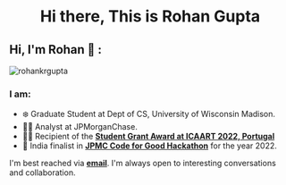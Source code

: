 <!---
rohankrgupta/rohankrgupta is a ✨ special ✨ repository because its `README.md` (this file) appears on your GitHub profile.
You can click the Preview link to take a look at your changes.
--->
<h1 align="center">Hi there, This is Rohan Gupta </h1>

## Hi, I'm Rohan 👋 :
<p align="left"> <img src="https://komarev.com/ghpvc/?username=rohankrgupta&label=Profile%20Views" This Month alt="rohankrgupta" /> </p>

<h3 align="left">I am:</h3>

* ❄️ Graduate Student at Dept of CS, University of Wisconsin Madison.<br/>
* 🧑‍💻 Analyst at JPMorganChase. <br/>
* ✍🏻 Recipient of the __[Student Grant Award at ICAART 2022, Portugal](https://icaart.scitevents.org/)__ <br/>
* 📝 India finalist in  __[JPMC Code for Good Hackathon](https://careers.jpmorgan.com/us/en/students/programs/code-for-good)__  for the year 2022.<br/>

I'm best reached via __[email](mailto:rohankrgupta2000@gmail.com)__. I'm always open to interesting conversations and collaboration.
